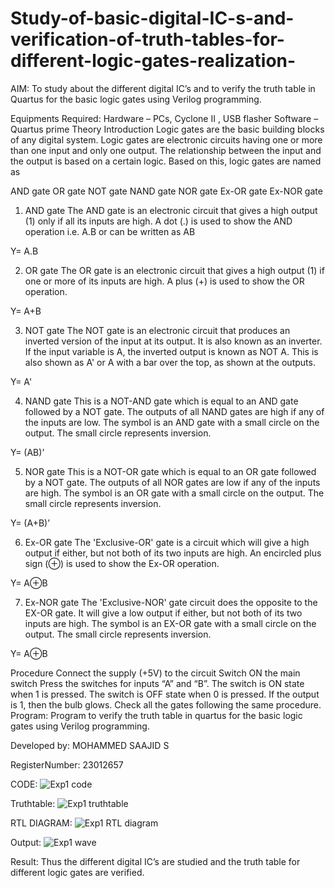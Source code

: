 # Study-of-basic-digital-IC-s-and-verification-of-truth-tables-for-different-logic-gates-realization-
 AIM:
To study about the different digital IC’s and to verify the truth table in Quartus for the basic logic gates using Verilog programming.

Equipments Required:
Hardware – PCs, Cyclone II , USB flasher
Software – Quartus prime
Theory
Introduction
Logic gates are the basic building blocks of any digital system. Logic gates are electronic circuits having one or more than one input and only one output. The relationship between the input and the output is based on a certain logic. Based on this, logic gates are named as

AND gate
OR gate
NOT gate
NAND gate
NOR gate
Ex-OR gate
Ex-NOR gate
1) AND gate
The AND gate is an electronic circuit that gives a high output (1) only if all its inputs are high. A dot (.) is used to show the AND operation i.e. A.B or can be written as AB

Y= A.B

2) OR gate
The OR gate is an electronic circuit that gives a high output (1) if one or more of its inputs are high. A plus (+) is used to show the OR operation.

Y= A+B

3) NOT gate
The NOT gate is an electronic circuit that produces an inverted version of the input at its output. It is also known as an inverter. If the input variable is A, the inverted output is known as NOT A. This is also shown as A' or A with a bar over the top, as shown at the outputs.

Y= A'

4) NAND gate
This is a NOT-AND gate which is equal to an AND gate followed by a NOT gate. The outputs of all NAND gates are high if any of the inputs are low. The symbol is an AND gate with a small circle on the output. The small circle represents inversion.

Y= (AB)’

5) NOR gate
This is a NOT-OR gate which is equal to an OR gate followed by a NOT gate. The outputs of all NOR gates are low if any of the inputs are high. The symbol is an OR gate with a small circle on the output. The small circle represents inversion.

Y= (A+B)’

6) Ex-OR gate
The 'Exclusive-OR' gate is a circuit which will give a high output if either, but not both of its two inputs are high. An encircled plus sign (⊕) is used to show the Ex-OR operation.

Y= A⊕B

7) Ex-NOR gate
The 'Exclusive-NOR' gate circuit does the opposite to the EX-OR gate. It will give a low output if either, but not both of its two inputs are high. The symbol is an EX-OR gate with a small circle on the output. The small circle represents inversion.

Y= A⊕B

Procedure
Connect the supply (+5V) to the circuit
Switch ON the main switch
Press the switches for inputs “A” and “B”. The switch is ON state when 1 is pressed. The switch is OFF state when 0 is pressed.
If the output is 1, then the bulb glows.
Check all the gates following the same procedure.
Program:
Program to verify the truth table in quartus for the basic logic gates using Verilog programming.

Developed by: MOHAMMED SAAJID S

RegisterNumber: 23012657

CODE:
![Exp1 code](https://github.com/Confusion7/Study-of-basic-digital-IC-s-and-verification-of-truth-tables-for-different-logic-gates-realization-/assets/141727149/3c00d835-d425-4a50-8843-a3a67ced0173)

Truthtable:
![Exp1 truthtable](https://github.com/Confusion7/Study-of-basic-digital-IC-s-and-verification-of-truth-tables-for-different-logic-gates-realization-/assets/141727149/5d65505b-fbc6-4a39-adb0-a16b86c7f468)

RTL DIAGRAM:
![Exp1 RTL diagram](https://github.com/Confusion7/Study-of-basic-digital-IC-s-and-verification-of-truth-tables-for-different-logic-gates-realization-/assets/141727149/bebd4477-8892-4c44-8b53-7c47557eb31c)


Output:
![Exp1 wave](https://github.com/Confusion7/Study-of-basic-digital-IC-s-and-verification-of-truth-tables-for-different-logic-gates-realization-/assets/141727149/5b8c9a60-754e-4a43-95b2-0af023f13075)


Result:
Thus the different digital IC’s are studied and the truth table for different logic gates are verified.
